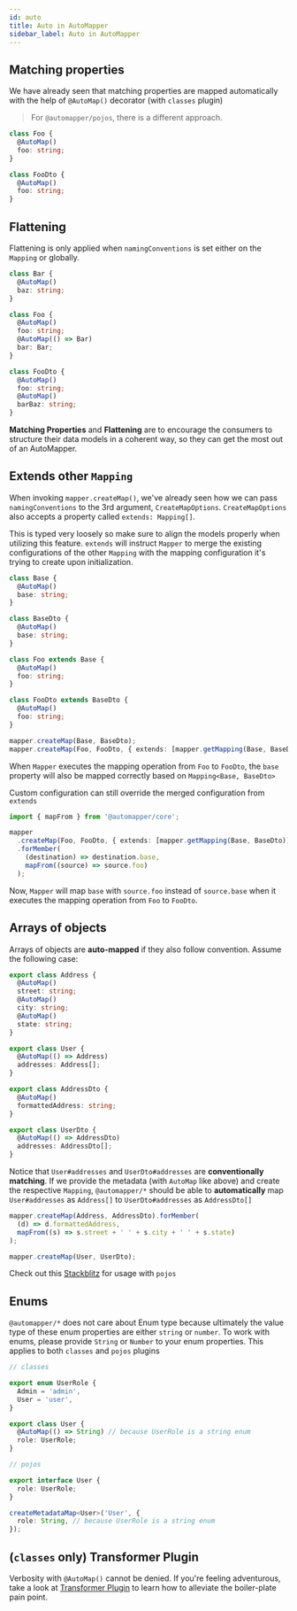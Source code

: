 ```yaml
---
id: auto
title: Auto in AutoMapper
sidebar_label: Auto in AutoMapper
---
```


## Matching properties

We have already seen that matching properties are mapped automatically with the help of `@AutoMap()` decorator (with `classes` plugin)

> For `@automapper/pojos`, there is a different approach.

```ts
class Foo {
  @AutoMap()
  foo: string;
}

class FooDto {
  @AutoMap()
  foo: string;
}
```

## Flattening

Flattening is only applied when `namingConventions` is set either on the `Mapping` or globally.

```ts
class Bar {
  @AutoMap()
  baz: string;
}

class Foo {
  @AutoMap()
  foo: string;
  @AutoMap(() => Bar)
  bar: Bar;
}

class FooDto {
  @AutoMap()
  foo: string;
  @AutoMap()
  barBaz: string;
}
```

**Matching Properties** and **Flattening** are to encourage the consumers to structure their data models in a coherent way, so they can get the most out of an AutoMapper.

## Extends other `Mapping`

When invoking `mapper.createMap()`, we've already seen how we can pass `namingConventions` to the 3rd argument, `CreateMapOptions`. `CreateMapOptions` also accepts a property called `extends: Mapping[]`.

This is typed very loosely so make sure to align the models properly when utilizing this feature. `extends` will instruct `Mapper` to merge the existing configurations of the other `Mapping` with the mapping configuration it's trying to create upon initialization.

```ts
class Base {
  @AutoMap()
  base: string;
}

class BaseDto {
  @AutoMap()
  base: string;
}

class Foo extends Base {
  @AutoMap()
  foo: string;
}

class FooDto extends BaseDto {
  @AutoMap()
  foo: string;
}

mapper.createMap(Base, BaseDto);
mapper.createMap(Foo, FooDto, { extends: [mapper.getMapping(Base, BaseDto)] });
```

When `Mapper` executes the mapping operation from `Foo` to `FooDto`, the `base` property will also be mapped correctly based on `Mapping<Base, BaseDto>`

Custom configuration can still override the merged configuration from `extends`

```ts
import { mapFrom } from '@automapper/core';

mapper
  .createMap(Foo, FooDto, { extends: [mapper.getMapping(Base, BaseDto)] })
  .forMember(
    (destination) => destination.base,
    mapFrom((source) => source.foo)
  );
```

Now, `Mapper` will map `base` with `source.foo` instead of `source.base` when it executes the mapping operation from `Foo` to `FooDto`.

## Arrays of objects

Arrays of objects are **auto-mapped** if they also follow convention. Assume the following case:

```ts
export class Address {
  @AutoMap()
  street: string;
  @AutoMap()
  city: string;
  @AutoMap()
  state: string;
}

export class User {
  @AutoMap(() => Address)
  addresses: Address[];
}

export class AddressDto {
  @AutoMap()
  formattedAddress: string;
}

export class UserDto {
  @AutoMap(() => AddressDto)
  addresses: AddressDto[];
}
```

Notice that `User#addresses` and `UserDto#addresses` are **conventionally matching**. If we provide the metadata (with `AutoMap` like above) and create the respective `Mapping`, `@automapper/*` should be able to **automatically** map `User#addresses` as `Address[]` to `UserDto#addresses` as `AddressDto[]`

```ts
mapper.createMap(Address, AddressDto).forMember(
  (d) => d.formattedAddress,
  mapFrom((s) => s.street + ' ' + s.city + ' ' + s.state)
);

mapper.createMap(User, UserDto);
```

Check out this [Stackblitz](https://stackblitz.com/edit/typescript-automapper-jlxuv8) for usage with `pojos`

## Enums

`@automapper/*` does not care about Enum type because ultimately the value type of these enum properties are either `string` or `number`. To work with enums, please provide `String` or `Number` to your enum properties. This applies to both `classes` and `pojos` plugins

```ts
// classes

export enum UserRole {
  Admin = 'admin',
  User = 'user',
}

export class User {
  @AutoMap(() => String) // because UserRole is a string enum
  role: UserRole;
}

// pojos

export interface User {
  role: UserRole;
}

createMetadataMap<User>('User', {
  role: String, // because UserRole is a string enum
});
```

## (`classes` only) Transformer Plugin

Verbosity with `@AutoMap()` cannot be denied. If you're feeling adventurous, take a look at [Transformer Plugin](../plugins-system/classes-transformer-plugin.md) to learn how to alleviate the boiler-plate pain point.
